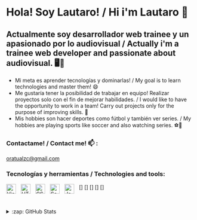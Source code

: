 # Hola! Soy Lautaro! / Hi i'm Lautaro 👋 

## Actualmente soy desarrollador web trainee y un apasionado por lo audiovisual / Actually i'm a trainee web developer and passionate about audiovisual. 🖥️🎥

- Mi meta es aprender tecnologías y dominarlas! / My goal is to learn technologies and master them! 😄
- Me gustaría tener la posibilidad de trabajar en equipo! Realizar proyectos solo con el fin de mejorar habilidades. / I would like to have the opportunity to work in a team! Carry out projects only for the purpose of improving skills. 💪
- Mis hobbies son hacer deportes como fútbol y también ver series. / My hobbies are playing sports like soccer and also watching series. ⚽🏀

### Contactame! / Contact me! 📫 :

oratualzc@gmail.com

### Tecnologías y herramientas / Technologies and tools:

[<img align="left" alt="Visual Studio Code" width="26px" src="https://cdn.jsdelivr.net/gh/devicons/devicon/icons/vscode/vscode-original.svg" style="padding-right:10px;" />]
[<img align="left" alt="HTML5" width="26px" src="https://cdn.jsdelivr.net/gh/devicons/devicon/icons/html5/html5-original.svg" style="padding-right:10px;" />]
[<img align="left" alt="CSS3" width="26px" src="https://cdn.jsdelivr.net/gh/devicons/devicon/icons/css3/css3-original.svg" style="padding-right:10px;" />]
[<img align="left" alt="Sass" width="26px" src="https://cdn.jsdelivr.net/gh/devicons/devicon/icons/sass/sass-original.svg" style="padding-right:10px;" />]
[<img align="left" alt="JavaScript" width="26px" src="https://cdn.jsdelivr.net/gh/devicons/devicon/icons/javascript/javascript-original.svg" style="padding-right:10px;" />]

<br />
<br />




<details>
  <summary>:zap: GitHub Stats</summary>

  <img align="left" alt="LautaroZapata's GitHub Stats" src="https://github-readme-stats.vercel.app/api?username=LautaroZapata&show_icons=true&hide_border=false&title_color=ff652f&icon_color=FFE400&bg_color=09131B&text_color=ffffff&border_color=0c1a25" />

</details>

